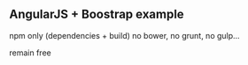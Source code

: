 AngularJS + Boostrap example
-------------

npm only (dependencies + build)
no bower, no grunt, no gulp...

remain free
